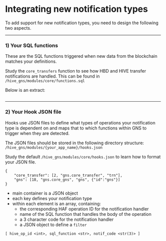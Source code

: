 # Integrating new notification types

To add support for new notification types, you need to design the following two aspects.

---

### 1) Your SQL functions

These are the SQL functions triggered when new data from the blockchain matches your definitions.

Study the `core_transfers` function to see how HBD and HIVE transfer notifications are handled. This can be found in `/hive_gns/modules/core/functions.sql`

Below is an extract:

```

```

---

### 2) Your Hook JSON file

Hooks use JSON files to define what types of operations your notification type is dependent on and maps that to which functions within GNS to trigger when they are detected.

The JSON files should be stored in the following directory structure: `/hive_gns/modules/{your_app_name}/hooks.json`

Study the default `/hive_gns/modules/core/hooks.json` to learn how to format your JSON file.

```
{
    "core_transfer": [2, "gns.core_transfer", "trn"],
    "gns": [18, "gns.core_gns", "gns", {"id":"gns"}]
}
```

- main container is a JSON object
- each key defines your notification type
- within each element is an array, containing:
    - the corresponding HAF operation ID for the notification handler
    - name of the SQL function that handles the body of the operation
    - a 3 character code for the notification handler
    - a JSON object to define a `filter`

`[ hive_op_id <int>, sql_function <str>, notif_code <str(3)> ]`

